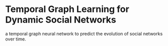 # Temporal Graph Learning for Dynamic Social Networks

 a temporal graph neural network to predict the evolution of social networks over time.
